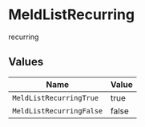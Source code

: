 # MeldListRecurring

recurring


## Values

| Name                     | Value                    |
| ------------------------ | ------------------------ |
| `MeldListRecurringTrue`  | true                     |
| `MeldListRecurringFalse` | false                    |